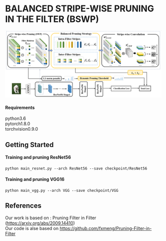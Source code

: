 # BALANCED STRIPE-WISE PRUNING IN THE FILTER (BSWP)
![image](https://github.com/ajdt1111/BSWP/blob/main/framework.png)
#### Requirements
python3.6 <br>
pytorch1.8.0 <br>
torchvision0.9.0 <br>
## Getting Started
#### Training and pruning ResNet56
    python main_resnet.py --arch ResNet56 --save checkpoint/ResNet56 
#### Training and pruning VGG16
    python main_vgg.py --arch VGG --save checkpoint/VGG 
## References
Our work is based on : Pruning Filter in Filter (https://arxiv.org/abs/2009.14410) <br>
Our code is alse based on https://github.com/fxmeng/Pruning-Filter-in-Filter <br>
